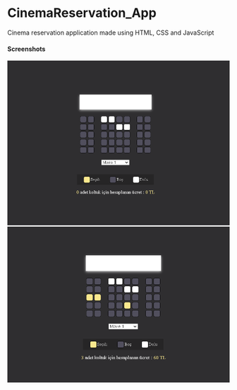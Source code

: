 # CinemaReservation_App
Cinema reservation application made using HTML, CSS and JavaScript
#### Screenshots

![Screenshot 1](https://github.com/BilalAtesli/CinemaReservation_App/blob/main/img1.png)
![Screenshot 2](https://github.com/BilalAtesli/CinemaReservation_App/blob/main/img2.png)
